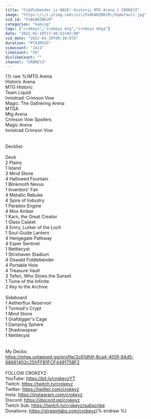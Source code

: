 ```yaml
---
title: "Fiddlebender is BACK! Historic MTG Arena | CROKEYZ"
image: "https:\/\/i.ytimg.com\/vi\/Fx0kARZN6iM\/hqdefault.jpg"
vid_id: "Fx0kARZN6iM"
categories: "Gaming"
tags: ["crokeyz","crokeyz mtg","crokeyz mtga"]
date: "2022-01-19T17:40:52+03:00"
vid_date: "2022-01-19T09:30:07Z"
duration: "PT43M15S"
viewcount: "1411"
likeCount: "59"
dislikeCount: ""
channel: "CROKEYZ"
---
```

{% raw %}MTG Arena<br />Historic Arena<br />MTG Historic <br />Team Liquid<br />Innistrad: Crimson Vow<br />Magic: The Gathering Arena<br />MTGA<br />Mtg Arena<br />Crimson Vow Spoilers<br />Magic Arena<br />Innistrad Crimson Vow<br /><br /><br />Decklist:<br /><br />Deck<br />2 Plains<br />1 Island<br />3 Mind Stone<br />4 Hallowed Fountain<br />1 Blinkmoth Nexus<br />1 Inventors' Fair<br />4 Metallic Rebuke<br />4 Spire of Industry<br />1 Paradox Engine<br />4 Mox Amber<br />1 Karn, the Great Creator<br />1 Glass Casket<br />4 Emry, Lurker of the Loch<br />1 Soul-Guide Lantern<br />4 Hengegate Pathway<br />4 Esper Sentinel<br />1 Nettlecyst<br />1 Strixhaven Stadium<br />4 Oswald Fiddlebender<br />4 Portable Hole<br />4 Treasure Vault<br />3 Teferi, Who Slows the Sunset<br />1 Tome of the Infinite<br />2 Key to the Archive<br /><br />Sideboard<br />1 Aetherflux Reservoir<br />1 Tormod's Crypt<br />1 Mind Stone<br />1 Grafdigger's Cage<br />1 Damping Sphere<br />1 Shadowspear<br />1 Nettlecyst<br /><br /><br />My Decks:<br /><a rel="nofollow" target="blank" href="https://mtga.untapped.gg/profile/2c61dfdf-8ca4-400f-84d5-68661402c25f/FFB1FCF4491758F2">https://mtga.untapped.gg/profile/2c61dfdf-8ca4-400f-84d5-68661402c25f/FFB1FCF4491758F2</a><br /><br />FOLLOW CROKEYZ:<br />YouTube: <a rel="nofollow" target="blank" href="https://bit.ly/crokeyzYT">https://bit.ly/crokeyzYT</a><br />Twitch: <a rel="nofollow" target="blank" href="https://twitch.tv/crokeyz">https://twitch.tv/crokeyz</a><br />Twitter: <a rel="nofollow" target="blank" href="https://twitter.com/crokeyz">https://twitter.com/crokeyz</a><br />Insta: <a rel="nofollow" target="blank" href="https://instagram.com/crokeyz">https://instagram.com/crokeyz</a><br />Discord: <a rel="nofollow" target="blank" href="https://discord.gg/crokeyz">https://discord.gg/crokeyz</a><br />Twitch Sub: <a rel="nofollow" target="blank" href="https://twitch.tv/crokeyz/subscribe">https://twitch.tv/crokeyz/subscribe</a><br />Donations: <a rel="nofollow" target="blank" href="https://streamlabs.com/crokeyz">https://streamlabs.com/crokeyz</a>{% endraw %}
